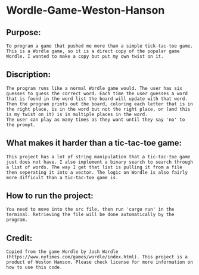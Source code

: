 # Wordle-Game-Weston-Hanson

## Purpose:

    To program a game that pushed me more than a simple tick-tac-toe game.
    This is a Wordle game, so it is a direct copy of the popular game Wordle. I wanted to make a copy but put my own twist on it.

## Discription:

    The program runs like a normal Wordle game would. The user has six guesses to guess the correct word. Each time the user guesses a word that is found in the word list the board will update with that word. Then the program prints out the board, coloring each letter that is in the right place, is in the word but not the right place, or (and this is my twist on it) is in multiple places in the word.
    The user can play as many times as they want until they say 'no' to the prompt.

## What makes it harder than a tic-tac-toe game:

    This project has a lot of string manipulation that a tic-tac-toe game just does not have. I also implement a binary search to search through a list of words. The way I get that list is pulling it from a file then seperating it into a vector. The logic on Wordle is also fairly more difficult than a tic-tac-toe game is.

## How to run the project:

    You need to move into the src file, then run 'cargo run' in the terminal. Retrieving the file will be done automatically by the program.

## Credit:

    Copied from the game Wordle by Josh Wardle (https://www.nytimes.com/games/wordle/index.html). This project is a product of Weston Hanson. Please check license for more information on how to use this code.
